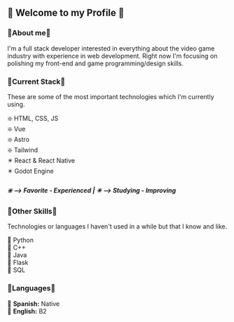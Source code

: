 ## 💠 Welcome to my Profile 💠

### 🔹About me🔹
I'm a full stack developer interested in everything about the video game industry with experience in web development. Right now I'm focusing on polishing my front-end and game programming/design skills.

### 🔹Current Stack🔹
These are some of the most important technologies which I'm currently using.

❇️ HTML, CSS, JS  
❇️ Vue  
❇️ Astro  
❇️ Tailwind  
✴️ React & React Native  
✴️ Godot Engine  

##### ❇️ --> Favorite - Experienced | ✴️ --> Studying - Improving

### 🔹Other Skills🔹
Technologies or languages I haven't used in a while but that I know and like.

🔸 Python  
🔸 C++  
🔸 Java  
🔸 Flask  
🔸 SQL  

### 🔹Languages🔹

🔸 **Spanish:** Native  
🔸 **English:** B2  